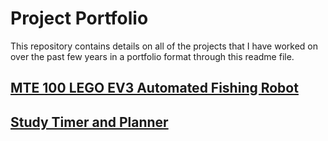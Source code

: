# Project Portfolio
This repository contains details on all of the projects that I have worked on over the past few years in a portfolio format through this readme file.

## [MTE 100 LEGO EV3 Automated Fishing Robot](https://github.com/AryaanR/Portfolio/blob/main/MTE100_EV3_Fishing_Robot.md)

## [Study Timer and Planner](https://github.com/AryaanR/StudyTimer-Planner)
